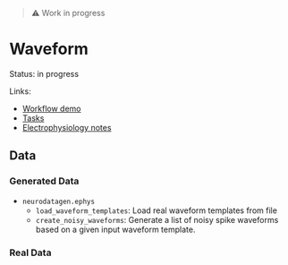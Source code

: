> :warning: Work in progress

# Waveform

Status: in progress

Links:
- [Workflow demo](./demo_waveform.ipynb)
- [Tasks](https://github.com/orgs/holoviz-topics/projects/1/views/1?filterQuery=neuro-labels%3A%22*waveform*%22)
- [Electrophysiology notes](https://github.com/holoviz-topics/neuro/wiki/Electrophysiology-notes)

## Data

### Generated Data
- `neurodatagen.ephys`
  - `load_waveform_templates`: Load real waveform templates from file
  - `create_noisy_waveforms`: Generate a list of noisy spike waveforms based on a given input waveform template.

### Real Data
